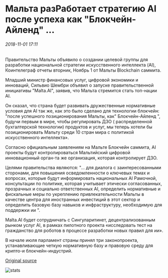 # Мальта разРаботает стратегию AI после успеха как "Блокчейн-Айленд" ...

###### 2018-11-01 17:11

Правительство Мальты объявило о создании целевой группы для разработки национальной стратегии искусственного интеллекта (AI), Коинтелеграф отчеты вторник, Ноябрь 1 от Мальты Blockchain саммита.

Младший министр финансовых услуг, цифровой экономики и инноваций, Сильвио Шембри объявил о запуске правительственной инициативы "Malta.AI", заявив, что Мальта стремится стать топ-нации AI.

Он сказал, что страна будет развивать дружественные нормативные условия для AI так же, как это было сделано для технологии блокчейн: "после успешного позиционирования Мальты, как" Блокчейн-Айленд ", будучи первым в мире, чтобы регулировать ДЗО ( распределенной бухгалтерской технологии) продуктов и услуг, мы теперь хотели бы позиционировать Мальту среди 10 стран мира с политикой искусственного интеллекта».

Согласно официальным заявлениям на Мальте Блокчейн саммита, AI проекты будут контролироваться Мальтийский цифровой инновационный орган-та же организация, которая контролирует ДЗО.

Целями правительства являются: "... для диалога с заинтересованными сторонами, для повышения осведомленности о ключевых темах и вопросах, которые будут информировать национальных AI Рамочной, консультации по политике, которая учитывает этически согласованных, прозрачных и социально ответственных AI, определить нормативные и фискальные меры по укреплению привлекательности Мальты в качестве центра для иностранных инвестиций в этот сектор и определить базовую базу навыков и инфраструктуру, необходимую для поддержки ии ".

Malta.AI будет сотрудничать с Сингуларитинет, децентрализованным рынком услуг AI, в рамках пилотного проекта «исследовать тест на гражданство для роботов в процессе разработки новых правил для ии».

В начале июля парламент страны принял три законопроекта, устанавливающие четкую нормативную базу и правовую среду для крипто-и блокчейн-индустрий.

[Original source](https://cointelegraph.com/news/after-becoming-blockchain-island-malta-to-develop-artificial-intelligence-strategy)

![stats](https://c.statcounter.com/11760860/0/a89fa40b/1/ "stats")